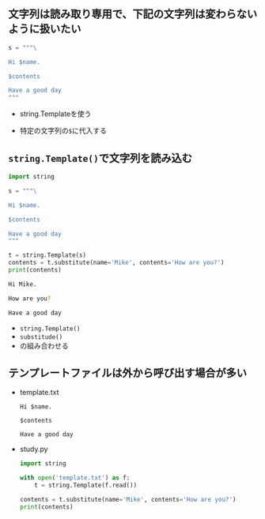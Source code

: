 ## 文字列は読み取り専用で、下記の文字列は変わらないように扱いたい
```python
s = """\

Hi $name.

$contents

Have a good day
"""
```
- string.Templateを使う
   
- 特定の文字列の`$`に代入する

## `string.Template()`で文字列を読み込む
```python
import string

s = """\

Hi $name.

$contents

Have a good day
"""

t = string.Template(s)
contents = t.substitute(name='Mike', contents='How are you?')
print(contents)
```
```sh
Hi Mike.

How are you?

Have a good day
```

- `string.Template()`
- `substitude()`
- の組み合わせる

## テンプレートファイルは外から呼び出す場合が多い

- template.txt
    ```
    Hi $name.

    $contents

    Have a good day
    ```

- study.py
    ```python
    import string

    with open('template.txt') as f:
        t = string.Template(f.read())

    contents = t.substitute(name='Mike', contents='How are you?')
    print(contents)
    ```